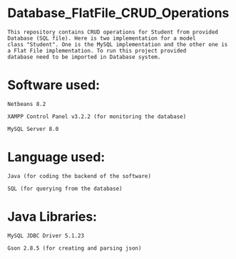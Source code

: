 # Database_FlatFile_CRUD_Operations
    This repository contains CRUD operations for Student from provided Database (SQL file). Here is two implementation for a model  
    class "Student". One is the MySQL implementation and the other one is a Flat File implementation. To run this project provided  
    database need to be imported in Database system.
# Software used:

    Netbeans 8.2

    XAMPP Control Panel v3.2.2 (for monitoring the database)

    MySQL Server 8.0

# Language used:

    Java (for coding the backend of the software)

    SQL (for querying from the database)

# Java Libraries:

    MySQL JDBC Driver 5.1.23

    Gson 2.8.5 (for creating and parsing json)
